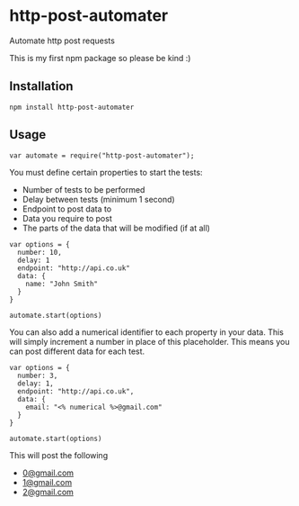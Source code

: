 # http-post-automater
Automate http post requests

This is my first npm package so please be kind :)

## Installation
```npm install http-post-automater```

## Usage

```var automate = require("http-post-automater");```

You must define certain properties to start the tests:
* Number of tests to be performed
* Delay between tests (minimum 1 second)
* Endpoint to post data to
* Data you require to post
* The parts of the data that will be modified (if at all)

```
var options = {
  number: 10,
  delay: 1
  endpoint: "http://api.co.uk"
  data: {
    name: "John Smith"
  }
}

automate.start(options)
```

You can also add a numerical identifier to each property in your data. This will simply increment a number in place of this placeholder. This means you can post different data for each test.

```
var options = {
  number: 3,
  delay: 1,
  endpoint: "http://api.co.uk",
  data: {
    email: "<% numerical %>@gmail.com"
  }
}

automate.start(options)
```

This will post the following
* 0@gmail.com
* 1@gmail.com
* 2@gmail.com
